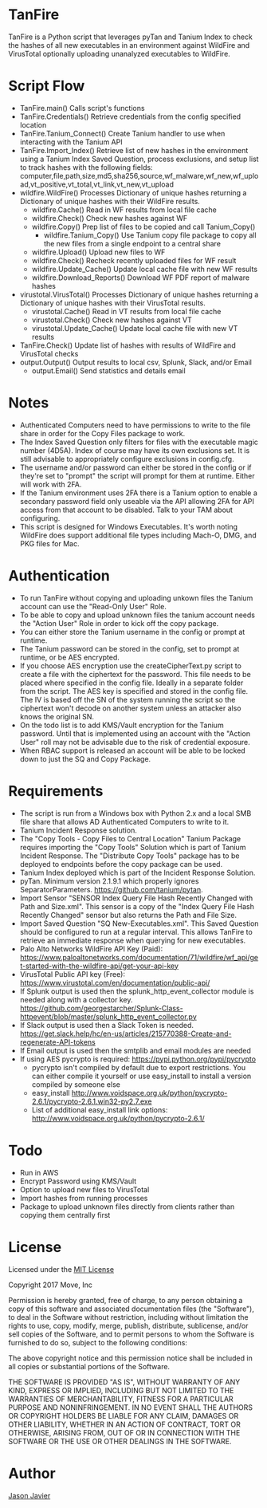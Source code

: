 # TanFire #
TanFire is a Python script that leverages pyTan and Tanium Index to check the hashes of all new executables in an environment against WildFire and VirusTotal optionally uploading unanalyzed executables to WildFire.


# Script Flow #
- TanFire.main() Calls script's functions
- TanFire.Credentials() Retrieve credentials from the config specified location
- TanFire.Tanium_Connect() Create Tanium handler to use when interacting with the Tanium API
- TanFire.Import_Index() Retrieve list of new hashes in the environment using a Tanium Index Saved Question, process exclusions, and setup list to track hashes with the following fields: computer,file,path,size,md5,sha256,source,wf_malware,wf_new,wf_upload,vt_positive,vt_total,vt_link,vt_new,vt_upload
- wildfire.WildFire() Processes Dictionary of unique hashes returning a Dictionary of unique hashes with their WildFire results. 
  - wildfire.Cache() Read in WF results from local file cache
  - wildfire.Check() Check new hashes against WF
  - wildfire.Copy() Prep list of files to be copied and call Tanium_Copy() 
    - wildfire.Tanium_Copy() Use Tanium copy file package to copy all the new files from a single endpoint to a central share
  - wildfire.Upload() Upload new files to WF
  - wildfire.Check() Recheck recently uploaded files for WF result
  - wildfire.Update_Cache() Update local cache file with new WF results
  - wildfire.Download_Reports() Download WF PDF report of malware hashes  
- virustotal.VirusTotal() Processes Dictionary of unique hashes returning a Dictionary of unique hashes with their VirusTotal results. 
  - virustotal.Cache() Read in VT results from local file cache
  - virustotal.Check() Check new hashes against VT
  - virustotal.Update_Cache() Update local cache file with new VT results
- TanFire.Check() Update list of hashes with results of WildFire and VirusTotal checks
- output.Output() Output results to local csv, Splunk, Slack, and/or Email
  - output.Email() Send statistics and details email


# Notes #
- Authenticated Computers need to have permissions to write to the file share in order for the Copy Files package to work.
- The Index Saved Question only filters for files with the executable magic number (4D5A). Index of course may have its own exclusions set. It is still advisable to appropriately configure exclusions in config.cfg. 
- The username and/or password can either be stored in the config or if they're set to "prompt" the script will prompt for them at runtime. Either will work with 2FA.
- If the Tanium environment uses 2FA there is a Tanium option to enable a secondary password field only useable via the API allowing 2FA for API access from that account to be disabled. Talk to your TAM about configuring.
- This script is designed for Windows Executables. It's worth noting WildFire does support additional file types including Mach-O, DMG, and PKG files for Mac. 


# Authentication #
- To run TanFire without copying and uploading unkown files the Tanium account can use the "Read-Only User" Role.
- To be able to copy and upload unknown files the tanium account needs the "Action User" Role in order to kick off the copy package.
- You can either store the Tanium username in the config or prompt at runtime.
- The Tanium password can be stored in the config, set to prompt at runtime, or be AES encrypted.
- If you choose AES encryption use the createCipherText.py script to create a file with the ciphertext for the password. This file needs to be placed where specified in the config file. Ideally in a separate folder from the script. The AES key is specified and stored in the config file. The IV is based off the SN of the system running the script so the ciphertext won't decode on another system unless an attacker also knows the original SN.
- On the todo list is to add KMS/Vault encryption for the Tanium password. Until that is implemented using an account with the "Action User" roll may not be advisable due to the risk of credential exposure.
- When RBAC support is released an account will be able to be locked down to just the SQ and Copy Package. 


# Requirements #
- The script is run from a Windows box with Python 2.x and a local SMB file share that allows AD Authenticated Computers to write to it.
- Tanium Incident Response solution.
- The "Copy Tools - Copy Files to Central Location" Tanium Package requires importing the "Copy Tools" Solution which is part of Tanium Incident Response. The "Distribute Copy Tools" package has to be deployed to endpoints before the copy package can be used.
- Tanium Index deployed which is part of the Incident Response Solution.
- pyTan. Minimum version 2.1.9.1 which properly ignores SeparatorParameters. https://github.com/tanium/pytan.
- Import Sensor "SENSOR Index Query File Hash Recently Changed with Path and Size.xml". This sensor is a copy of the "Index Query File Hash Recently Changed" sensor but also returns the Path and File Size.
- Import Saved Question "SQ New-Executables.xml". This Saved Question should be configured to run at a regular interval. This allows TanFire to retrieve an immediate response when querying for new executables. 
- Palo Alto Networks WildFire API Key (Paid): https://www.paloaltonetworks.com/documentation/71/wildfire/wf_api/get-started-with-the-wildfire-api/get-your-api-key
- VirusTotal Public API key (Free): https://www.virustotal.com/en/documentation/public-api/
- If Splunk output is used then the splunk_http_event_collector module is needed along with a collector key. https://github.com/georgestarcher/Splunk-Class-httpevent/blob/master/splunk_http_event_collector.py
- If Slack output is used then a Slack Token is needed. https://get.slack.help/hc/en-us/articles/215770388-Create-and-regenerate-API-tokens
- If Email output is used then the smtplib and email modules are needed
- If using AES pycrypto is required: https://pypi.python.org/pypi/pycrypto
  - pycrypto isn't compiled by default due to export restrictions. You can either compile it yourself or use easy_install to install a version compiled by someone else
  - easy_install http://www.voidspace.org.uk/python/pycrypto-2.6.1/pycrypto-2.6.1.win32-py2.7.exe
  - List of additional easy_install link options: http://www.voidspace.org.uk/python/pycrypto-2.6.1/
	
	
# Todo #
- Run in AWS
- Encrypt Password using KMS/Vault
- Option to upload new files to VirusTotal
- Import hashes from running processes
- Package to upload unknown files directly from clients rather than copying them centrally first


# License #
Licensed under the [MIT License](https://opensource.org/licenses/mit-license.php)

Copyright 2017 Move, Inc

Permission is hereby granted, free of charge, to any person obtaining a copy of this software and associated documentation files (the "Software"), to deal in the Software without restriction, including without limitation the rights to use, copy, modify, merge, publish, distribute, sublicense, and/or sell copies of the Software, and to permit persons to whom the Software is furnished to do so, subject to the following conditions:

The above copyright notice and this permission notice shall be included in all copies or substantial portions of the Software.

THE SOFTWARE IS PROVIDED "AS IS", WITHOUT WARRANTY OF ANY KIND, EXPRESS OR IMPLIED, INCLUDING BUT NOT LIMITED TO THE WARRANTIES OF MERCHANTABILITY, FITNESS FOR A PARTICULAR PURPOSE AND NONINFRINGEMENT. IN NO EVENT SHALL THE AUTHORS OR COPYRIGHT HOLDERS BE LIABLE FOR ANY CLAIM, DAMAGES OR OTHER LIABILITY, WHETHER IN AN ACTION OF CONTRACT, TORT OR OTHERWISE, ARISING FROM, OUT OF OR IN CONNECTION WITH THE SOFTWARE OR THE USE OR OTHER DEALINGS IN THE SOFTWARE.


# Author #
[Jason Javier](https://github.com/JJavier16)
